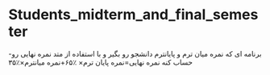 # Students_midterm_and_final_semester
-برنامه ای که نمره میان ترم و پایانترم دانشجو رو بگیر و با استفاده از متد نمره نهایی رو حساب کنه نمره نهایی=نمره پایان ترم× ٪۶۵+نمره میانترم×٪۳۵
